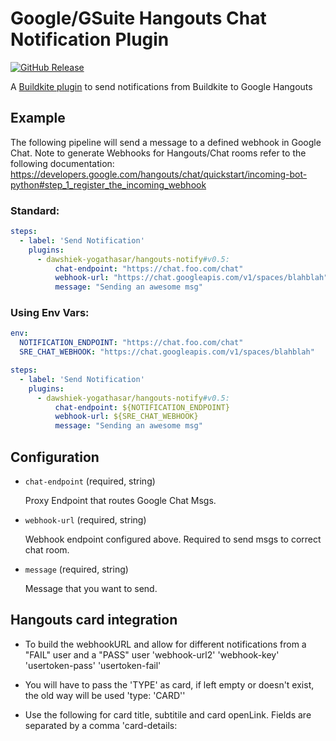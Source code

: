 # Google/GSuite Hangouts Chat Notification Plugin

[![GitHub Release](https://img.shields.io/github/v/release/dawshiek-yogathasar/hangouts-notify-buildkite-plugin.svg)](https://github.com/dawshiek-yogathasar/hangouts-notify-buildkite-plugin/releases)

A [Buildkite plugin](https://buildkite.com/docs/agent/v3/plugins) to send notifications from Buildkite to Google Hangouts

## Example

The following pipeline will send a message to a defined webhook in Google Chat. Note to generate Webhooks for Hangouts/Chat rooms refer to the following documentation: https://developers.google.com/hangouts/chat/quickstart/incoming-bot-python#step_1_register_the_incoming_webhook


### Standard:
```yaml
steps:
  - label: 'Send Notification'
    plugins:
      - dawshiek-yogathasar/hangouts-notify#v0.5:
          chat-endpoint: "https://chat.foo.com/chat"
          webhook-url: "https://chat.googleapis.com/v1/spaces/blahblah"
          message: "Sending an awesome msg"

```

### Using Env Vars:
```yaml
env:
  NOTIFICATION_ENDPOINT: "https://chat.foo.com/chat"
  SRE_CHAT_WEBHOOK: "https://chat.googleapis.com/v1/spaces/blahblah"

steps:
  - label: 'Send Notification'
    plugins:
      - dawshiek-yogathasar/hangouts-notify#v0.5:
          chat-endpoint: ${NOTIFICATION_ENDPOINT}
          webhook-url: ${SRE_CHAT_WEBHOOK}
          message: "Sending an awesome msg"

```

## Configuration

- `chat-endpoint` (required, string)

  Proxy Endpoint that routes Google Chat Msgs.

- `webhook-url` (required, string)

  Webhook endpoint configured above. Required to send msgs to correct chat room.

- `message` (required, string)

  Message that you want to send.

## Hangouts card integration

- To build the webhookURL and allow for different notifications from a "FAIL" user and a "PASS" user
  'webhook-url2'
  'webhook-key'
  'usertoken-pass'
  'usertoken-fail'

- You will have to pass the 'TYPE' as card, if left empty or doesn't exist, the old way will be used
  'type: 'CARD''

- Use the following for card title, subtitile and card openLink. Fields are separated by a comma
  'card-details: <title>, <subtitle, <build link>>'

- Pass in the row DETAILS. Each card has 3 fields separated by a comma. each card is separated by ;
  'rows: <card1title>, <card1result>, <build link>'
  OR
  'rows: <card1title>, <card1result>, <build1 link>; <card2title>, <card2result>, <build2 link>'

  If you only want to send `FAILED` or `Timeout`rows in the `CARD` type of message, you can pass in the `fail-only: "true"` flag

### TODO:
- Native Google Webhook Endpoint without proxy Endpoint (coming soon)

